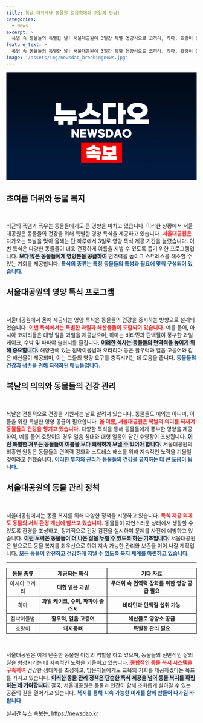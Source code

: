 ```yaml
---
title: 복날 더위사냥 동물원 얼음침대와 과일의 만남!
categories:
  - News
excerpt: >
  폭염 속 동물들의 특별한 날! 서울대공원이 3일간 특별 영양식으로 코끼리, 하마, 호랑이 등 다양한 동물들에게 시원한 얼음과일과 영양 만찬을 제공합니다. 동물들의 면역력을 높이고 스트레스를 해소할 이 특별한 대접, 놓치지 마세요!
feature_text: >
  폭염 속 동물들의 특별한 날! 서울대공원이 3일간 특별 영양식으로 코끼리, 하마, 호랑이 등 다양한 동물들에게 시원한 얼음과일과 영양 만찬을 제공합니다. 동물들의 면역력을 높이고 스트레스를 해소할 이 특별한 대접, 놓치지 마세요!
image: '/assets/img/newsdao_breakingnews.jpg'
---
```


<p><img src="/assets/img/newsdao_breakingnews.jpg" alt="cryptoinkorea 속보" /></p>

<h2 data-ke-size="size26">초여름 더위와 동물 복지</h2>

<p data-ke-size="size16">&nbsp;</p>

<p>최근의 폭염과 폭우는 동물들에게도 큰 영향을 미치고 있습니다. 이러한 상황에서 서울대공원은 동물들의 건강을 위해 특별한 영양 특식을 제공하고 있습니다. <b><span style="color: #ee2323;">서울대공원은</span></b> 다가오는 복날을 맞아 올해는 단 하루에서 3일로 영양 특식 제공 기간을 늘렸습니다. 이번 특식은 다양한 동물들이 더욱 건강하게 여름을 지낼 수 있도록 돕기 위한 프로그램입니다. <b><span style="background-color: #21538527;">보다 많은 동물들에게 영양분을 공급하여</span></b> 면역력을 높이고 스트레스를 해소할 수 있는 기회를 제공합니다. <b><span style="color: #1a5490;">특식의 종류는 특정 동물들의 특성과 필요에 맞춰 구성되어 있습니다.</span></b></p>

<h2 data-ke-size="size26">서울대공원의 영양 특식 프로그램</h2>

<p data-ke-size="size16">&nbsp;</p>

<p>서울대공원에서 올해 제공되는 영양 특식은 동물들의 건강을 중시하는 방향으로 설계되었습니다. <b><span style="color: #ee2323;">이번 특식에서는 특별한 과일과 해산물들이 포함되어 있습니다.</span></b> 예를 들어, 아시아 코끼리들은 대형 얼음 과일을 제공받으며, 하마는 비타민과 단백질이 풍부한 과일 케이크, 수박 및 파파야 슬러시를 즐깁니다. <b><span style="background-color: #21538527;">이러한 식사는 동물들의 면역력을 높이기 위해 중요합니다.</span></b> 해양관에 있는 점박이물범과 오타리아 등은 활우럭과 얼음 고등어와 같은 해산물이 제공되며, 이는 그들의 영양 요구를 충족시키는 데 도움을 줍니다. <b><span style="color: #1a5490;">동물들의 건강과 생존을 위해 최적화된 메뉴들입니다.</span></b></p>

<h2 data-ke-size="size26">복날의 의의와 동물들의 건강 관리</h2>

<p data-ke-size="size16">&nbsp;</p>

<p>복날은 전통적으로 건강을 기원하는 날로 알려져 있습니다. 동물들도 예외는 아니며, 이들을 위한 특별한 영양 공급이 필요합니다. <b><span style="color: #ee2323;">올 여름, 서울대공원은 복날의 의미를 되새겨 동물들의 건강을 챙기고 있습니다.</span></b> 다양한 특식을 통해 동물들에게 풍부한 영양을 제공하여, 예를 들어 호랑이의 경우 얼음 침대와 대형 얼음이 담긴 수영장이 조성됩니다. <b><span style="background-color: #21538527;">이런 특별한 처우는 동물들이 여름을 보다 쾌적하게 보낼 수 있어야 합니다.</span></b> 서울대공원의 최홍연 원장은 동물들의 면역력 강화와 스트레스 해소를 위해 지속적인 노력을 기울일 것이라고 전했습니다. <b><span style="color: #1a5490;">이러한 투자와 관리가 동물들의 건강을 유지하는 데 큰 도움이 됩니다.</span></b></p>

<h2 data-ke-size="size26">서울대공원의 동물 관리 정책</h2>

<p data-ke-size="size16">&nbsp;</p>

<p>서울대공원에서는 동물 복지를 위해 다양한 정책을 시행하고 있습니다. <b><span style="color: #ee2323;">특식 제공 외에도 동물의 서식 환경 개선에 힘쓰고 있습니다.</span></b> 동물들이 자연스러운 상태에서 생활할 수 있도록 환경을 조성하고, 정기적으로 건강 검진을 실시하여 문제를 사전에 예방하고 있습니다. <b><span style="background-color: #21538527;">이런 노력은 동물들이 더 나은 삶을 누릴 수 있도록 하는 기초입니다.</span></b> 서울대공원은 앞으로도 동물 복지를 최우선으로 하여 지속 가능한 관리와 보존을 이어 나갈 계획입니다. <b><span style="color: #1a5490;">모든 동물이 안전하고 건강하게 지낼 수 있도록 복지 체계를 마련하고 있습니다.</span></b></p>

<hr>

<table style="width: 100%; border-collapse: collapse; text-align: center;">
    <tr>
        <th style="border: 1px solid #000;">동물 종류</th>
        <th style="border: 1px solid #000;">제공되는 특식</th>
        <th style="border: 1px solid #000;">기타 자료</th>
    </tr>
    <tr>
        <td style="border: 1px solid #000;">아시아 코끼리</td>
        <td style="border: 1px solid #000;"><b>대형 얼음 과일</b></td>
        <td style="border: 1px solid #000;"><b>무더위 속 면역력 강화를 위한 영양 공급 필요</b></td>
    </tr>
    <tr>
        <td style="border: 1px solid #000;">하마</td>
        <td style="border: 1px solid #000;"><b>과일 케이크, 수박, 파파야 슬러시</b></td>
        <td style="border: 1px solid #000;"><b>비타민과 단백질 섭취 가능</b></td>
    </tr>
    <tr>
        <td style="border: 1px solid #000;">점박이물범</td>
        <td style="border: 1px solid #000;"><b>활우럭, 얼음 고등어</b></td>
        <td style="border: 1px solid #000;"><b>해산물로 영양소 공급</b></td>
    </tr>
    <tr>
        <td style="border: 1px solid #000;">호랑이</td>
        <td style="border: 1px solid #000;"><b>돼지등뼈</b></td>
        <td style="border: 1px solid #000;"><b>특별한 관리 필요</b></td>
    </tr>
</table>

<p data-ke-size="size16">&nbsp;</p>

<p>서울대공원은 이제 단순한 동물원 이상의 역할을 하고 있으며, 동물들의 전반적인 삶의 질을 향상시키는 데 지속적인 노력을 기울이고 있습니다. <b><span style="color: #ee2323;">종합적인 동물 복지 시스템을 구축하여</span></b> 건강한 생태계를 조성하고, 방문자들에게도 교육의 기회를 제공하겠다는 목표를 가지고 있습니다. <b><span style="background-color: #21538527;">이러한 동물 관리 정책은 단순한 특식 제공을 넘어 동물 복지를 확립하는 데 기여합니다.</span></b> 결국, 서울대공원은 동물과 인간이 함께 조화롭게 살아갈 수 있는 공존의 길을 열어가고 있습니다. <b><span style="color: #1a5490;">복지를 통해 지속 가능한 미래를 함께 만들어 나가길 바랍니다.</span></b></p>
실시간 뉴스 속보는, <a href="https://newsdao.kr" rel="dofollow">https://newsdao.kr</a>


